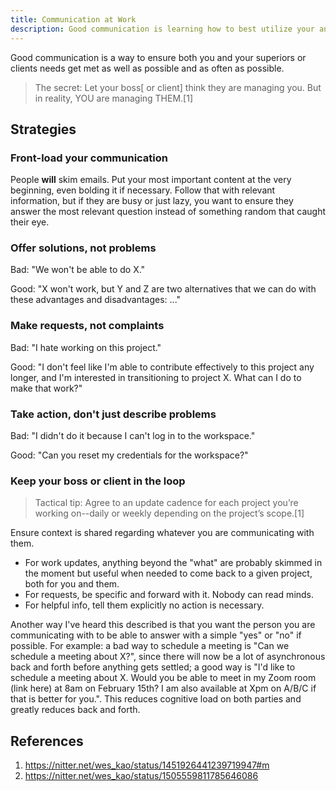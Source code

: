 ```yaml
---
title: Communication at Work
description: Good communication is learning how to best utilize your and your superiors or clients time.
---
```


Good communication is a way to ensure both you and your superiors or clients needs get met as well as possible and as often as possible.

> The secret: Let your boss[ or client] think they are managing you. But in reality, YOU are managing THEM.[1]

## Strategies

### Front-load your communication

People **will** skim emails. Put your most important content at the very beginning, even bolding it if necessary. Follow that with relevant information, but if they are busy or just lazy, you want to ensure they answer the most relevant question instead of something random that caught their eye.

### Offer solutions, not problems

Bad: "We won't be able to do X."

Good: "X won't work, but Y and Z are two alternatives that we can do with these advantages and disadvantages: ..."

### Make requests, not complaints

Bad: "I hate working on this project."

Good: "I don't feel like I'm able to contribute effectively to this project any longer, and I'm interested in transitioning to project X. What can I do to make that work?"

### Take action, don't just describe problems

Bad: "I didn't do it because I can't log in to the workspace."

Good: "Can you reset my credentials for the workspace?"

### Keep your boss or client in the loop

> Tactical tip: Agree to an update cadence for each project you’re working on--daily or weekly depending on the project’s scope.[1]

Ensure context is shared regarding whatever you are communicating with them. 

- For work updates, anything beyond the "what" are probably skimmed in the moment but useful when needed to come back to a given project, both for you and them.
- For requests, be specific and forward with it. Nobody can read minds.
- For helpful info, tell them explicitly no action is necessary.

Another way I've heard this described is that you want the person you are communicating with to be able to answer with a simple "yes" or "no" if possible. For example: a bad way to schedule a meeting is "Can we schedule a meeting about X?", since there will now be a lot of asynchronous back and forth before anything gets settled; a good way is "I'd like to schedule a meeting about X. Would you be able to meet in my Zoom room (link here) at 8am on February 15th? I am also available at Xpm on A/B/C if that is better for you.". This reduces cognitive load on both parties and greatly reduces back and forth. 

## References

1. https://nitter.net/wes_kao/status/1451926441239719947#m
2. https://nitter.net/wes_kao/status/1505559811785646086